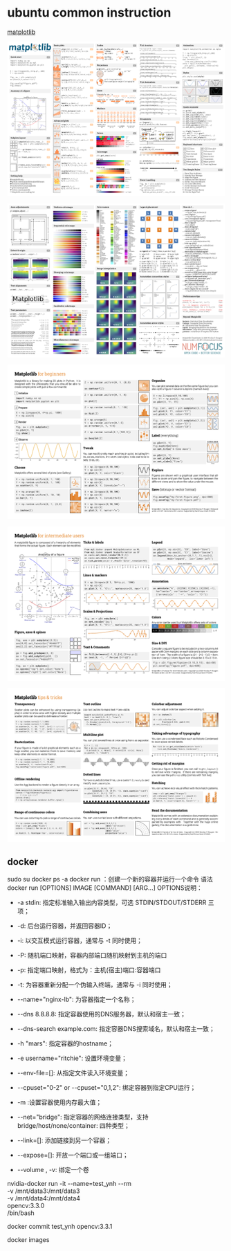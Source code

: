# ubuntu common instruction
[matplotlib](https://github.com/matplotlib/cheatsheets)

![image-20210701173447988](README.assets/image-20210701173447988.png)

![cheatsheets-2](README.assets/cheatsheets-2.png)

![handout-beginner](README.assets/handout-beginner.png)

![handout-intermediate](README.assets/handout-intermediate.png)

![handout-tips](README.assets/handout-tips.png)

## docker

sudo su
docker ps -a
docker run ：创建一个新的容器并运行一个命令
语法
docker run [OPTIONS] IMAGE [COMMAND] [ARG...]
OPTIONS说明：

* -a stdin: 指定标准输入输出内容类型，可选 STDIN/STDOUT/STDERR 三项；

* -d: 后台运行容器，并返回容器ID；

* -i: 以交互模式运行容器，通常与 -t 同时使用；

* -P: 随机端口映射，容器内部端口随机映射到主机的端口

* -p: 指定端口映射，格式为：主机(宿主)端口:容器端口

* -t: 为容器重新分配一个伪输入终端，通常与 -i 同时使用；

* --name="nginx-lb": 为容器指定一个名称；

* --dns 8.8.8.8: 指定容器使用的DNS服务器，默认和宿主一致；

* --dns-search example.com: 指定容器DNS搜索域名，默认和宿主一致；

* -h "mars": 指定容器的hostname；

* -e username="ritchie": 设置环境变量；

* --env-file=[]: 从指定文件读入环境变量；

* --cpuset="0-2" or --cpuset="0,1,2": 绑定容器到指定CPU运行；

* -m :设置容器使用内存最大值；

* --net="bridge": 指定容器的网络连接类型，支持 bridge/host/none/container: 四种类型；

* --link=[]: 添加链接到另一个容器；

* --expose=[]: 开放一个端口或一组端口；

* --volume , -v: 绑定一个卷



nvidia-docker run -it --name=test_ynh --rm \
-v /mnt/data3:/mnt/data3 \
-v /mnt/data4:/mnt/data4 \
opencv:3.3.0 \
/bin/bash

docker commit test_ynh opencv:3.3.1

docker images





